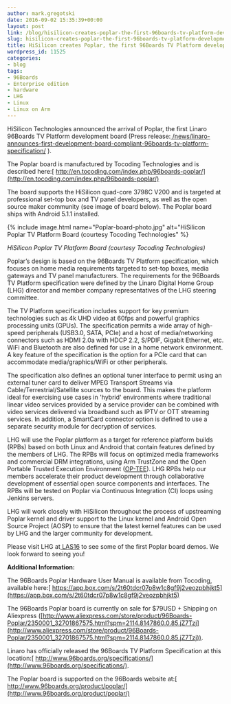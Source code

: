 ```yaml
---
author: mark.gregotski
date: 2016-09-02 15:35:39+00:00
layout: post
link: /blog/hisilicon-creates-poplar-the-first-96boards-tv-platform-development-board/
slug: hisilicon-creates-poplar-the-first-96boards-tv-platform-development-board
title: HiSilicon creates Poplar, the first 96Boards TV Platform development board
wordpress_id: 11525
categories:
- blog
tags:
- 96Boards
- Enterprise edition
- hardware
- LHG
- Linux
- Linux on Arm
---
```


HiSilicon Technologies announced the arrival of Poplar, the first Linaro 96Boards TV Platform development board (Press release:[ /news/linaro-announces-first-development-board-compliant-96boards-tv-platform-specification/](/news/linaro-announces-first-development-board-compliant-96boards-tv-platform-specification/) ).

The Poplar board is manufactured by Tocoding Technologies and is described here:[ http://en.tocoding.com/index.php/96boards-poplar/](http://en.tocoding.com/index.php/96boards-poplar/)

The board supports the HiSilicon quad-core 3798C V200 and is targeted at professional set-top box and TV panel developers, as well as the open source maker community (see image of board below). The Poplar board ships with Android 5.1.1 installed.

{% include image.html name="Poplar-board-photo.jpg" alt="HiSilicon Poplar TV Platform Board (courtesy Tocoding Technologies" %}

_HiSilicon Poplar TV Platform Board (courtesy Tocoding Technologies)_

Poplar’s design is based on the 96Boards TV Platform specification, which focuses on home media requirements targeted to set-top boxes, media gateways and TV panel manufacturers. The requirements for the 96Boards TV Platform specification were defined by the Linaro Digital Home Group (LHG) director and member company representatives of the LHG steering committee.

The TV Platform specification includes support for key premium technologies such as 4k UHD video at 60fps and powerful graphics processing units (GPUs). The specification permits a wide array of high-speed peripherals (USB3.0, SATA, PCIe) and a host of media/networking connectors such as HDMI 2.0a with HDCP 2.2, S/PDIF, Gigabit Ethernet, etc. WiFi and Bluetooth are also defined for use in a home network environment. A key feature of the specification is the option for a PCIe card that can accommodate media/graphics/WiFi or other peripherals.

The specification also defines an optional tuner interface to permit using an external tuner card to deliver MPEG Transport Streams via Cable/Terrestrial/Satellite sources to the board. This makes the platform ideal for exercising use cases in 'hybrid' environments where traditional linear video services provided by a service provider can be combined with video services delivered via broadband such as IPTV or OTT streaming services. In addition, a SmartCard connector option is defined to use a separate security module for decryption of services.

LHG will use the Poplar platform as a target for reference platform builds (RPBs) based on both Linux and Android that contain features defined by the members of LHG. The RPBs will focus on optimized media frameworks and commercial DRM integrations, using Arm TrustZone and the Open Portable Trusted Execution Environment ([OP-TEE](https://github.com/OP-TEE/)). LHG RPBs help our members accelerate their product development through collaborative development of essential open source components and interfaces. The RPBs will be tested on Poplar via Continuous Integration (CI) loops using Jenkins servers.

LHG will work closely with HiSilicon throughout the process of upstreaming Poplar kernel and driver support to the Linux kernel and Android Open Source Project (AOSP) to ensure that the latest kernel features can be used by LHG and the larger community for development.

Please visit LHG at[ LAS16](http://connect.linaro.org/las16/) to see some of the first Poplar board demos. We look forward to seeing you!

**Additional Information:**

The 96Boards Poplar Hardware User Manual is available from Tocoding, available here:[ https://app.box.com/s/2t60tdcr07p8w1c8gf9j2veozpbhjkt5](https://app.box.com/s/2t60tdcr07p8w1c8gf9j2veozpbhjkt5)

The 96Boards Poplar board is currently on sale for $79USD + Shipping on Aliexpress ([http://www.aliexpress.com/store/product/96Boards-Poplar/2350001_32701867575.html?spm=2114.8147860.0.85.jZ7Tzj](http://www.aliexpress.com/store/product/96Boards-Poplar/2350001_32701867575.html?spm=2114.8147860.0.85.jZ7Tzj)).

Linaro has officially released the 96Boards TV Platform Specification at this location:[ http://www.96boards.org/specifications/](http://www.96boards.org/specifications/).

The Poplar board is supported on the 96Boards website at:[ http://www.96boards.org/product/poplar/](http://www.96boards.org/product/poplar/)

